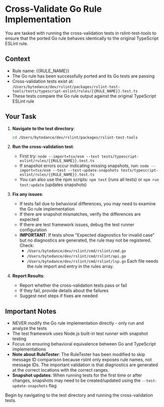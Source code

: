 # Cross-Validate Go Rule Implementation

You are tasked with running the cross-validation tests in rslint-test-tools to ensure that the ported Go rule behaves identically to the original TypeScript ESLint rule.

## Context
- Rule name: {{RULE_NAME}}
- The Go rule has been successfully ported and its Go tests are passing
- Cross-validation tests exist at: `/Users/bytedance/dev/rslint/packages/rslint-test-tools/tests/typescript-eslint/rules/{{RULE_NAME}}.test.ts`
- These tests compare the Go rule output against the original TypeScript ESLint rule

## Your Task
1. **Navigate to the test directory**:
   ```bash
   cd /Users/bytedance/dev/rslint/packages/rslint-test-tools
   ```

2. **Run the cross-validation test**:
   - First try: `node --import=tsx/esm --test tests/typescript-eslint/rules/{{RULE_NAME}}.test.ts`
   - If snapshot errors occur indicating missing snapshots, run: `node --import=tsx/esm --test --test-update-snapshots tests/typescript-eslint/rules/{{RULE_NAME}}.test.ts`
   - You can also use the npm scripts: `npm test` (runs all tests) or `npm run test:update` (updates snapshots)

3. **Fix any issues**:
   - If tests fail due to behavioral differences, you may need to examine the Go rule implementation
   - If there are snapshot mismatches, verify the differences are expected
   - If there are test framework issues, debug the test runner configuration
   - **IMPORTANT**: If tests show "Expected diagnostics for invalid case" but no diagnostics are generated, the rule may not be registered. Check:
     - `/Users/bytedance/dev/rslint/cmd/rslint/cmd.go`
     - `/Users/bytedance/dev/rslint/cmd/rslint/api.go`
     - `/Users/bytedance/dev/rslint/cmd/rslint/lsp.go`
     Each file needs the rule import and entry in the rules array.

4. **Report Results**:
   - Report whether the cross-validation tests pass or fail
   - If they fail, provide details about the failures
   - Suggest next steps if fixes are needed

## Important Notes
- NEVER modify the Go rule implementation directly - only run and analyze the tests
- The test framework uses Node.js built-in test runner with snapshot testing
- Focus on ensuring behavioral equivalence between Go and TypeScript implementations
- **Note about RuleTester**: The RuleTester has been modified to skip message ID comparison because rslint only exposes rule names, not message IDs. The important validation is that diagnostics are generated at the correct locations with the correct ranges.
- **Snapshot updates**: When running tests for the first time or after changes, snapshots may need to be created/updated using the `--test-update-snapshots` flag

Begin by navigating to the test directory and running the cross-validation tests.